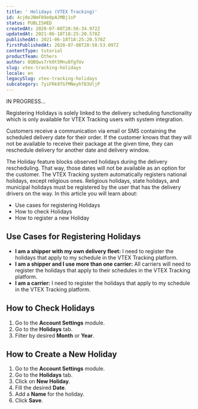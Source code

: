 ```yaml
---
title: ' Holidays (VTEX Tracking)'
id: 4cj0oJNmF89e0pAJMBj1sP
status: PUBLISHED
createdAt: 2020-07-08T20:56:34.972Z
updatedAt: 2021-06-18T18:25:20.578Z
publishedAt: 2021-06-18T18:25:20.578Z
firstPublishedAt: 2020-07-08T20:58:53.097Z
contentType: tutorial
productTeam: Others
author: 0QBQws7rk0t5Mnu8fgfUv
slug: vtex-tracking-holidays
locale: en
legacySlug: vtex-tracking-holidays
subcategory: 7yiFRk9TGfMNeyhT83UljP
---
```


IN PROGRESS...

<div class="alert alert-info">
Registering Holidays is solely linked to the delivery scheduling functionality which is only available for VTEX Tracking users with system integration.
</div>

Customers receive a communication via email or SMS containing the scheduled delivery date for their order. If the customer knows that they will not be available to receive their package at the given time, they can reschedule delivery for another date and delivery window.

The Holiday feature blocks observed holidays during the delivery rescheduling. That way, those dates will not be available as an option for the customer. The VTEX Tracking system automatically registers national holidays, except religious ones. Religious holidays, state holidays, and municipal holidays must be registered by the user that has the delivery drivers on the way. In this article you will learn about:

- Use cases for registering Holidays
- How to check Holidays 
- How to register a new Holiday  

## Use Cases for Registering Holidays

- **I am a shipper with my own delivery fleet:** I need to register the holidays that apply to my schedule in the VTEX Tracking platform.
- **I am a shipper and I use more than one carrier:** All carriers will need to register the holidays that apply to their schedules in the VTEX Tracking platform.
- **I am a carrier:** I need to register the holidays that apply to my schedule in the VTEX Tracking platform.

## How to Check Holidays

1. Go to the **Account Settings** module.  
2. Go to the **Holidays** tab.  
3. Filter by desired **Month** or **Year**.   

## How to Create a New Holiday

1. Go to the **Account Settings** module.  
2. Go to the **Holidays** tab.  
3. Click on **New Holiday**.  
4. Fill the desired **Date**.  
5. Add a **Name** for the holiday.  
6. Click **Save**.

